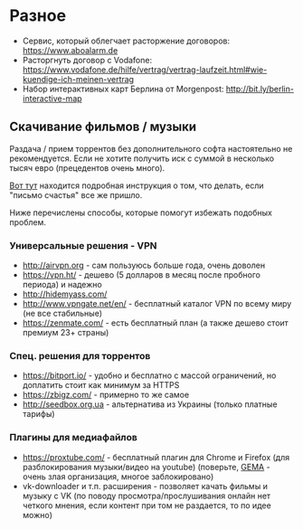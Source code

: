# Разное

* Сервис, который облегчает расторжение договоров: <https://www.aboalarm.de>
* Расторгнуть договор с Vodafone:
<https://www.vodafone.de/hilfe/vertrag/vertrag-laufzeit.html#wie-kuendige-ich-meinen-vertrag>
* Набор интерактивных карт Берлина от Morgenpost: <http://bit.ly/berlin-interactive-map>

## Скачивание фильмов / музыки

Раздача / прием торрентов без дополнительного софта настоятельно не рекомендуется. Если не хотите получить иск с суммой в несколько тысяч евро (прецедентов очень много).

[Вот тут](http://www.allrussian.info/index.php?page=Thread&threadID=141831) находится подробная инструкция о том, что делать, если "письмо счастья" все же пришло.

Ниже перечислены способы, которые помогут избежать подобных проблем.

### Универсальные решения - VPN

* <http://airvpn.org> - сам пользуюсь больше года, очень доволен
* <https://vpn.ht/> - дешево (5 долларов в месяц после пробного периода) и надежно
* <http://hidemyass.com/>
* <http://www.vpngate.net/en/> - бесплатный каталог VPN по всему миру (не все стабильные)
* <https://zenmate.com/> - есть бесплатный план (а также дешево стоит премиум 23+ страны)

### Спец. решения для торрентов

* <https://bitport.io/> - удобно и бесплатно с массой ограничений, но доплатить стоит как минимум за HTTPS
* <https://zbigz.com/> - примерно то же самое
* <http://seedbox.org.ua> - альтернатива из Украины (только платные тарифы)

### Плагины для медиафайлов

* <https://proxtube.com/> - бесплатный плагин для Chrome и Firefox (для разблокирования музыки/видео на youtube) (поверьте, [GEMA](https://en.wikipedia.org/wiki/GEMA_%28German_organization%29) - очень злая организация, многое заблокировано)
* vk-downloader и т.п. расширения - позволяет качать фильмы и музыку с VK (по поводу просмотра/прослушивания онлайн нет четкого мнения, если контент при том не раздается, то по идее можно)
